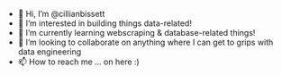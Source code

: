 - 👋 Hi, I’m @cillianbissett
- 👀 I’m interested in building things data-related! 
- 🌱 I’m currently learning webscraping & database-related things!
- 💞️ I’m looking to collaborate on anything where I can get to grips with data engineering
- 📫 How to reach me ... on here :)

<!---
cillianbissett/cillianbissett is a ✨ special ✨ repository because its `README.md` (this file) appears on your GitHub profile.
You can click the Preview link to take a look at your changes.
--->
